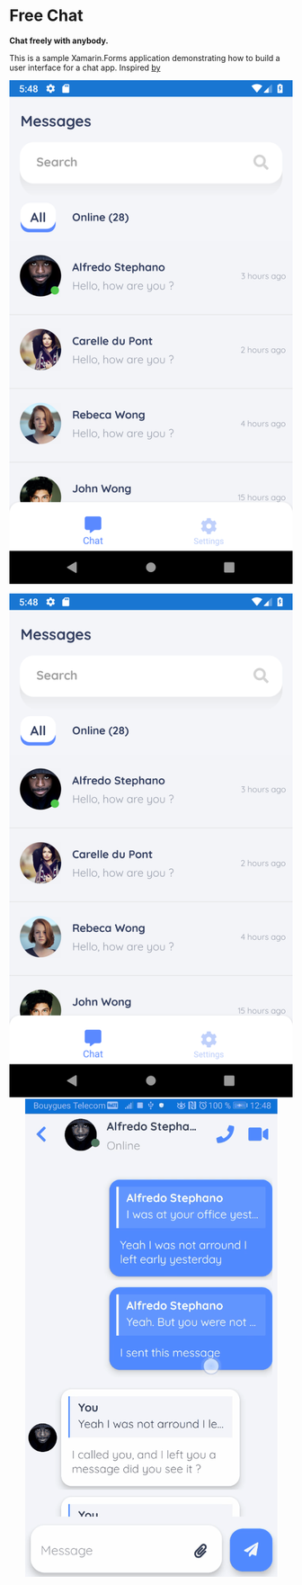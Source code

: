 # Free Chat

__Chat freely with anybody.__

This is a sample Xamarin.Forms application demonstrating how to build a user interface for a chat app.
Inspired [by]([https://dribbble.com/shots/10446738-Direct-messaging-mobile-app-design])

![Sample](images/home_screen.png "First Page")
<p align="center">
    <img src="images/home_screen.png" alt="Image"/>
    <img src="images/freechatDemo.gif"/>
</p>